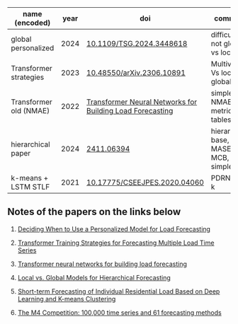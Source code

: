 | name (encoded)                | year | doi                                                                                                  | comment                              |
|-----------------------|------|------------------------------------------------------------------------------------------------------|--------------------------------------|
| global personalized   | 2024 | [10.1109/TSG.2024.3448618](https://doi.org/10.1109/TSG.2024.3448618)                                | difficult, not global vs local       |
| Transformer strategies| 2023 | [10.48550/arXiv.2306.10891](https://arxiv.org/abs/2306.10891)                                       | Multivariate Vs local Vs global      |
| Transformer old (NMAE)| 2022 | [Transformer Neural Networks for Building Load Forecasting](https://www.researchgate.net/publication/367221543_Transformer_Neural_Networks_for_Building_Load_Forecasting) | simple, NMAE metric, tables          |
| hierarchical paper    | 2024 | [2411.06394](https://arxiv.org/abs/2411.06394)                                                      | hierarhcy base, MASE, MCB, simple    |
| k-means + LSTM STLF   | 2021 | [10.17775/CSEEJPES.2020.04060](https://doi.org/10.17775/CSEEJPES.2020.04060)                        | PDRNN vs k

**Notes of the papers on the links below**
---

1. [Deciding When to Use a Personalized Model for Load Forecasting ](https://cooked-flier-beb.notion.site/Deciding-When-to-Use-a-Personalized-Model-for-Load-Forecasting-21a065be0c03806eabdce8a6033a3b8b?source=copy_link)

2. [Transformer Training Strategies for Forecasting Multiple Load Time Series](https://cooked-flier-beb.notion.site/Transformer-Training-Strategies-for-Forecasting-Multiple-Load-Time-Series-21a065be0c0380bd9336e683ffdb62ee?source=copy_link)

3. [Transformer neural networks for building load forecasting](https://cooked-flier-beb.notion.site/Transformer-neural-networks-for-building-load-forecasting-21b065be0c038054851feb01a01b2b73?source=copy_link)

4. [Local vs. Global Models for Hierarchical Forecasting ](https://cooked-flier-beb.notion.site/Local-vs-Global-Models-for-Hierarchical-Forecasting-21a065be0c03805c98b1e5bff40abf66?pvs=74)

5. [Short-term Forecasting of Individual Residential
Load Based on Deep Learning and
K-means Clustering](https://cooked-flier-beb.notion.site/Short-term-Forecasting-of-Individual-Residential-Load-Based-on-Deep-Learning-and-K-means-Clustering-21d065be0c03805b8ecfd299dc697fe5)

6. [The M4 Competition: 100,000 time series and 61 forecasting
methods](https://cooked-flier-beb.notion.site/The-M4-Competition-100-000-time-series-and-61-forecasting-methods-21e065be0c0380d3ab34cffae0c35426?source=copy_link)
